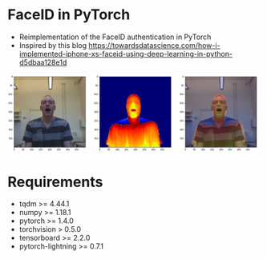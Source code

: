 # FaceID in PyTorch
- Reimplementation of the FaceID authentication in PyTorch
- Inspired by this blog https://towardsdatascience.com/how-i-implemented-iphone-xs-faceid-using-deep-learning-in-python-d5dbaa128e1d

![alt text](figures/data.jpg "Examples")

# Requirements
- tqdm >= 4.44.1
- numpy >= 1.18.1
- pytorch >= 1.4.0
- torchvision > 0.5.0
- tensorboard >= 2.2.0
- pytorch-lightning >= 0.7.1